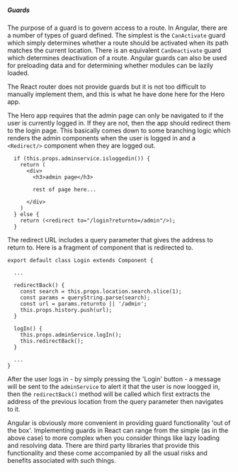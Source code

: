 ##### Guards
The purpose of a guard is to govern access to a route.
In Angular, there are a number of types of guard defined.
The simplest is the `CanActivate` guard which simply determines whether a route should be activated when its path matches the current location.
There is an equivalent `CanDeactivate` guard which determines deactivation of a route.
Angular guards can also be used for preloading data and for determining whether modules can be lazily loaded.

The React router does not provide guards but it is not too difficult to manually implement them, and this is what he have done here for the Hero app.

The Hero app requires that the admin page can only be navigated to if the user is currently logged in. 
If they are not, then the app should redirect them to the login page.
This basically comes down to some branching logic which renders the admin components when the user is logged in and a `<Redirect/>` component when they are logged out.
```
  if (this.props.adminservice.isloggedin()) {
    return (
      <div>
        <h3>admin page</h3>
        
        rest of page here...

      </div>
    )    
  } else {
    return (<redirect to="/login?returnto=/admin"/>);
  }

```

The redirect URL includes a query parameter that gives the address to return to.
Here is a fragment of component that is redirected to.

```
export default class Login extends Component {

  ... 

  redirectBack() {
    const search = this.props.location.search.slice(1);
    const params = queryString.parse(search);
    const url = params.returnto || '/admin'; 
    this.props.history.push(url);
  }

  logIn() {
    this.props.adminService.logIn(); 
    this.redirectBack();
  }

  ...
}

```
After the user logs in - by simply pressing the 'Login' button - a message will be sent to the `adminService` to alert it that the user is now loogged in, then the `redirectBack()` method will be called which first extracts the address of the previous location from the query parameter then navigates to it.

Angular is obviously more convenient in providing guard functionality 'out of the box'. Implementing guards in React can range from the simple (as in the above case) to more complex when you consider things like lazy loading and resolving data. There are third party libraries that provide this functionality and these come accompanied by all the usual risks and benefits associated with such things.
